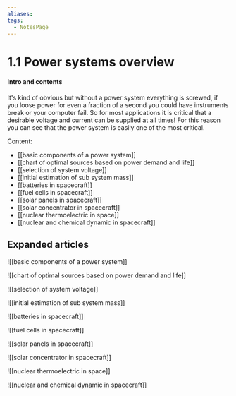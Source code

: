 ```yaml
---
aliases: 
tags:
  - NotesPage
---
```


# 1.1 Power systems overview

#### Intro and contents
It's kind of obvious but without a power system everything is screwed, if you loose power for even a fraction of a second you could have instruments break or your computer fail. So for most applications it is critical that a desirable voltage and current can be supplied at all times! For this reason you can see that the power system is easily one of the most critical.

Content:
- [[basic components of a power system]]
- [[chart of optimal sources based on power demand and life]]
- [[selection of system voltage]]
- [[initial estimation of sub system mass]]
- [[batteries in spacecraft]]
- [[fuel cells in spacecraft]]
- [[solar panels in spacecraft]]
- [[solar concentrator in spacecraft]]
- [[nuclear thermoelectric in space]]
- [[nuclear and chemical dynamic in spacecraft]]

## Expanded articles
![[basic components of a power system]]

![[chart of optimal sources based on power demand and life]]

![[selection of system voltage]]

![[initial estimation of sub system mass]]

![[batteries in spacecraft]]

![[fuel cells in spacecraft]]

![[solar panels in spacecraft]]

![[solar concentrator in spacecraft]]

![[nuclear thermoelectric in space]]

![[nuclear and chemical dynamic in spacecraft]]